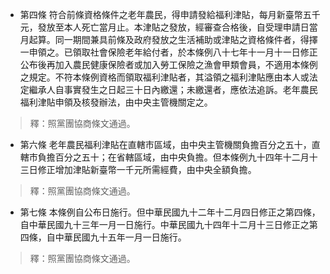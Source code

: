 * 第四條 符合前條資格條件之老年農民，得申請發給福利津貼，每月新臺幣五千元，發放至本人死亡當月止。本津貼之發放，經審查合格後，自受理申請日當月起算。同一期間兼具前條及政府發放之生活補助或津貼之資格條件者，得擇一申領之。已領取社會保險老年給付者，於本條例八十七年十一月十一日修正公布後再加入農民健康保險者或加入勞工保險之漁會甲類會員，不適用本條例之規定。不符本條例資格而領取福利津貼者，其溢領之福利津貼應由本人或法定繼承人自事實發生之日起三十日內繳還；未繳還者，應依法追訴。老年農民福利津貼申領及核發辦法，由中央主管機關定之。

> 釋：照黨團協商條文通過。

* 第六條 老年農民福利津貼在直轄市區域，由中央主管機關負擔百分之五十，直轄市負擔百分之五十；在省轄區域，由中央負擔。但本條例九十四年十二月十三日修正增加津貼新臺幣一千元所需經費，由中央全額負擔。

> 釋：照黨團協商條文通過。

* 第七條 本條例自公布日施行。但中華民國九十二年十二月四日修正之第四條，自中華民國九十三年一月一日施行。中華民國九十四年十二月十三日修正之第四條，自中華民國九十五年一月一日施行。

> 釋：照黨團協商條文通過。


